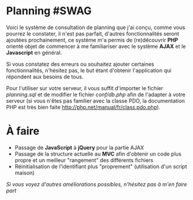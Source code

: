 Planning #SWAG
===============

Voici le système de consultation de planning que j'ai conçu, 
comme vous pourrez le constater, il n'est pas parfait, d'autres fonctionnalités
seront ajoutées prochainement, ce système m'a permis de (re)découvrir **PHP** orienté objet
de commencer à me familiariser avec le système **AJAX** et le **Javascript** en général.

Si vous constatez des erreurs ou souhaitez ajouter certaines fonctionnalités, n'hésitez pas, 
le but étant d'obtenir l'application qui répondent aux besoins de tous.

Pour l'utiliser sur votre serveur, il vous suffit d'importer le fichier *planning.sql* 
et de modifier le fichier *conf/db.php* afin de l'adapter à votre serveur
(si vous n'êtes pas familier avec la classe PDO, la documentation PHP est très bien faite
http://php.net/manual/fr/class.pdo.php). 

 À faire
=========

 - Passage de **JavaScript** à **jQuery** pour la partie AJAX
 - Passage de la structure actuelle au **MVC** afin d'obtenir un code plus propre et 
 un meilleur "rangement" des différents fichiers
 - Réinitialisation de l'identifiant plus "proprement" (utilisation d'un script maison)

 *Si vous voyez d'autres améliorations possibles, n'hésitez pas à m'en faire part*
